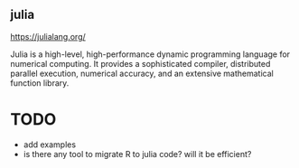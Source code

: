 julia
-----------


https://julialang.org/

Julia is a high-level, high-performance dynamic programming language for
numerical computing. It provides a sophisticated compiler, distributed parallel
execution, numerical accuracy, and an extensive mathematical function library.




# TODO
* add examples
* is there any tool to migrate R to julia code? will it be efficient?

